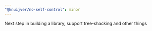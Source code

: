 ```yaml
---
"@knuijver/no-self-control": minor
---
```


Next step in building a library, support tree-shacking and other things

